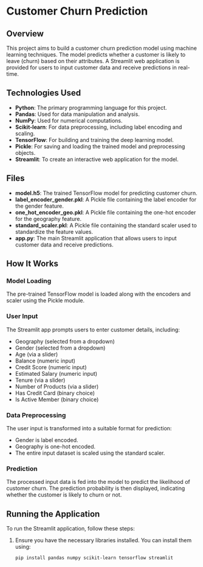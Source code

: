 # Customer Churn Prediction

## Overview
This project aims to build a customer churn prediction model using machine learning techniques. The model predicts whether a customer is likely to leave (churn) based on their attributes. A Streamlit web application is provided for users to input customer data and receive predictions in real-time.

## Technologies Used
- **Python**: The primary programming language for this project.
- **Pandas**: Used for data manipulation and analysis.
- **NumPy**: Used for numerical computations.
- **Scikit-learn**: For data preprocessing, including label encoding and scaling.
- **TensorFlow**: For building and training the deep learning model.
- **Pickle**: For saving and loading the trained model and preprocessing objects.
- **Streamlit**: To create an interactive web application for the model.

## Files
- **model.h5**: The trained TensorFlow model for predicting customer churn.
- **label_encoder_gender.pkl**: A Pickle file containing the label encoder for the gender feature.
- **one_hot_encoder_geo.pkl**: A Pickle file containing the one-hot encoder for the geography feature.
- **standard_scaler.pkl**: A Pickle file containing the standard scaler used to standardize the feature values.
- **app.py**: The main Streamlit application that allows users to input customer data and receive predictions.

## How It Works

### Model Loading
The pre-trained TensorFlow model is loaded along with the encoders and scaler using the Pickle module.

### User Input
The Streamlit app prompts users to enter customer details, including:
- Geography (selected from a dropdown)
- Gender (selected from a dropdown)
- Age (via a slider)
- Balance (numeric input)
- Credit Score (numeric input)
- Estimated Salary (numeric input)
- Tenure (via a slider)
- Number of Products (via a slider)
- Has Credit Card (binary choice)
- Is Active Member (binary choice)

### Data Preprocessing
The user input is transformed into a suitable format for prediction:
- Gender is label encoded.
- Geography is one-hot encoded.
- The entire input dataset is scaled using the standard scaler.

### Prediction
The processed input data is fed into the model to predict the likelihood of customer churn. The prediction probability is then displayed, indicating whether the customer is likely to churn or not.

## Running the Application
To run the Streamlit application, follow these steps:

1. Ensure you have the necessary libraries installed. You can install them using:
   ```bash
   pip install pandas numpy scikit-learn tensorflow streamlit

